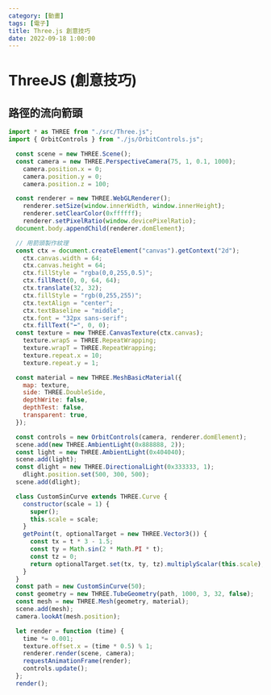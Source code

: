 ```yaml
---
category: [動畫]
tags: [電子]
title: Three.js 創意技巧
date: 2022-09-18 1:00:00
---
```


<style>
  table {
    width: 100%
    }
  td {
    vertical-align: center;
    text-align: center;
  }
  table.inputT{
    margin: 10px;
    width: auto;
    margin-left: auto;
    margin-right: auto;
    border: none;
  }
  input{
    text-align: center;
    padding: 0px 10px;
  }
  iframe{
    width: 100%;
    display: block;
    border-style:none;
  }
</style>
<script>
function setFrame(id, src){
document.getElementById(id).src="../assets/html/" + src;
}

function frameall(){
setFrame("flow","3d/flow.html");
}
</script>

# ThreeJS (創意技巧)

## 路徑的流向箭頭

```js
import * as THREE from "./src/Three.js";
import { OrbitControls } from "./js/OrbitControls.js";

  const scene = new THREE.Scene();
  const camera = new THREE.PerspectiveCamera(75, 1, 0.1, 1000);
    camera.position.x = 0;
    camera.position.y = 0;
    camera.position.z = 100;

  const renderer = new THREE.WebGLRenderer();
    renderer.setSize(window.innerWidth, window.innerHeight);
    renderer.setClearColor(0xffffff);
    renderer.setPixelRatio(window.devicePixelRatio);
  document.body.appendChild(renderer.domElement);

  // 用箭頭製作紋理
  const ctx = document.createElement("canvas").getContext("2d");
    ctx.canvas.width = 64;
    ctx.canvas.height = 64;
    ctx.fillStyle = "rgba(0,0,255,0.5)";
    ctx.fillRect(0, 0, 64, 64);
    ctx.translate(32, 32);
    ctx.fillStyle = "rgb(0,255,255)";
    ctx.textAlign = "center";
    ctx.textBaseline = "middle";
    ctx.font = "32px sans-serif";
    ctx.fillText("⬅", 0, 0);
  const texture = new THREE.CanvasTexture(ctx.canvas);
    texture.wrapS = THREE.RepeatWrapping;
    texture.wrapT = THREE.RepeatWrapping;
    texture.repeat.x = 10;
    texture.repeat.y = 1;

  const material = new THREE.MeshBasicMaterial({
    map: texture,
    side: THREE.DoubleSide,
    depthWrite: false,
    depthTest: false,
    transparent: true,
  });

  const controls = new OrbitControls(camera, renderer.domElement);
  scene.add(new THREE.AmbientLight(0x888888, 2));
  const light = new THREE.AmbientLight(0x404040);
  scene.add(light);
  const dlight = new THREE.DirectionalLight(0x333333, 1);
    dlight.position.set(500, 300, 500);
  scene.add(dlight);

  class CustomSinCurve extends THREE.Curve {
    constructor(scale = 1) {
      super();
      this.scale = scale;
    }
    getPoint(t, optionalTarget = new THREE.Vector3()) {
      const tx = t * 3 - 1.5;
      const ty = Math.sin(2 * Math.PI * t);
      const tz = 0;
      return optionalTarget.set(tx, ty, tz).multiplyScalar(this.scale);
    }
  }
  const path = new CustomSinCurve(50);
  const geometry = new THREE.TubeGeometry(path, 1000, 3, 32, false);
  const mesh = new THREE.Mesh(geometry, material);
  scene.add(mesh);
  camera.lookAt(mesh.position);

  let render = function (time) {
    time *= 0.001;
    texture.offset.x = (time * 0.5) % 1;
    renderer.render(scene, camera);
    requestAnimationFrame(render);
    controls.update();
  };
  render();
```
<div>
<iframe id="flow"></iframe>
</div>

<script>
  frameall();
</script>